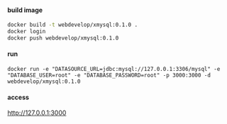 #### build image
```bash
docker build -t webdevelop/xmysql:0.1.0 .
docker login
docker push webdevelop/xmysql:0.1.0
```

#### run 
```
docker run -e "DATASOURCE_URL=jdbc:mysql://127.0.0.1:3306/mysql" -e "DATABASE_USER=root" -e "DATABASE_PASSWORD=root" -p 3000:3000 -d  webdevelop/xmysql:0.1.0
```

#### access
http://127.0.0.1:3000
